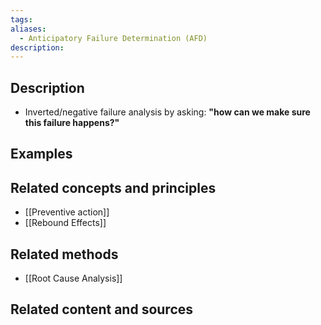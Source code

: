 ```yaml
---
tags: 
aliases:
  - Anticipatory Failure Determination (AFD)
description:
---
```


## Description
- Inverted/negative failure analysis by asking: **"how can we make sure this failure happens?"** 


## Examples 


## Related concepts and principles
- [[Preventive action]]
- [[Rebound Effects]]

## Related methods
- [[Root Cause Analysis]]

## Related content and sources
